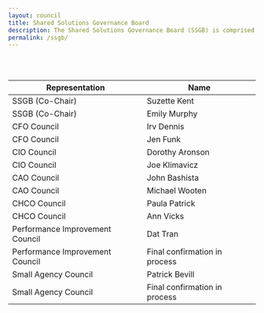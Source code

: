 ```yaml
---
layout: council
title: Shared Solutions Governance Board
description: The Shared Solutions Governance Board (SSGB) is comprised of representatives from the CXO councils and is responsible for making recommendations to OMB on potential sharing opportunities and for advising on the implementation of the designated activities. The SSGB will also serve as the escalation point for the Business Standards Council (BSC) to resolve inconsistencies in the creation of business and data standards or to suggest possible resolutions for OMB policy officials. Membership includes executives from across the Federal enterprise to provide a broad perspective on opportunities, concerns, and policies related to shared solutions.
permalink: /ssgb/
---
```

<br>
<br>

| Representation     | Name           |
| ------------- |-------------|
| SSGB (Co-Chair)    | Suzette Kent |
| SSGB (Co-Chair) | Emily Murphy   |  
| CFO Council     |  Irv Dennis      |
| CFO Council | Jen Funk |  
| CIO Council | Dorothy Aronson      |  
| CIO Council | Joe Klimavicz      |  
| CAO Council | John Bashista      |  
| CAO Council | Michael Wooten     |  
| CHCO Council   | Paula Patrick   |  
| CHCO Council   | Ann Vicks        |  
| Performance Improvement Council | Dat Tran      |
| Performance Improvement Council | Final confirmation in process    |  
| Small Agency Council | Patrick Bevill    |  
| Small Agency Council | Final confirmation in process    |  






<!-- | Representation     | Name           |
| ------------- |-------------|
| OMB - Shared Services Policy Officer    | Lesley Field |
| Unified Shared Services Management | Beth Angerman   |  
| OMB - Office of Federal Procurement Policy     | Karen Pica      |
| Customer Council Representative | TBD |  
| Provider Council Representative | Doug Anderson      |  
| General Services Administration | Tony Costa      |  
| Department of Treasury | Kristie Conrath      |  
| Office of Personnel Management | Joe Kennedy     |  
| Chief Human Capital Officer Council Representative |Robert Gibbs        |  
| Chief Financial Officer Council Representative | Stacy Marcott   |  
| Chief Acquisition Officer Council Representative | Iris Cooper      |  
| Chief Information Officer Representative | Joe Klimavicz       |  
| Department of Defense | Mark Easton      |  
| Department of Agriculture | Lynn Moanney       |  
| Department of Transportation | Jennifer Funk    |  
| Department of Interior | Elena Gonzalez      |  
| Unified Shared Services Management | Beth Angerman   |  -->
